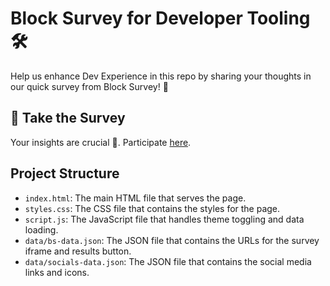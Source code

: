 # Block Survey for Developer Tooling 🛠

Help us enhance Dev Experience in this repo by sharing your thoughts in our quick survey from Block Survey! 🚀

## 📝 Take the Survey

Your insights are crucial 🌟. Participate [here](https://mattmajestic.github.io/block-survey-github-page/).

## Project Structure

- `index.html`: The main HTML file that serves the page.
- `styles.css`: The CSS file that contains the styles for the page.
- `script.js`: The JavaScript file that handles theme toggling and data loading.
- `data/bs-data.json`: The JSON file that contains the URLs for the survey iframe and results button.
- `data/socials-data.json`: The JSON file that contains the social media links and icons.

